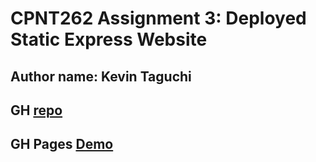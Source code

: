 # CPNT262 Assignment 3: Deployed Static Express Website
## Author name: Kevin Taguchi
## GH [repo]()
## GH Pages [Demo]()

